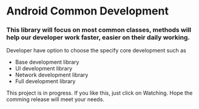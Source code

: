 # Android Common Development
### This library will focus on most common classes, methods will help our developer work faster, easier on their daily working. 

Developer have option to choose the specify core development such as 
* Base development library
* UI development library
* Network development library
* Full development library

This project is in progress. If you like this, just click on Watching. Hope the comming release will meet your needs.
